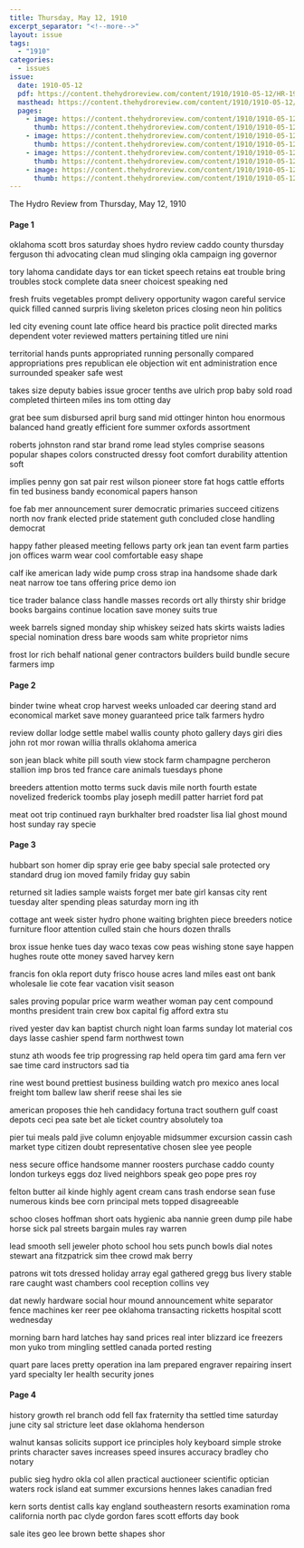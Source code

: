 ```yaml
---
title: Thursday, May 12, 1910
excerpt_separator: "<!--more-->"
layout: issue
tags:
  - "1910"
categories:
  - issues
issue:
  date: 1910-05-12
  pdf: https://content.thehydroreview.com/content/1910/1910-05-12/HR-1910-05-12.pdf
  masthead: https://content.thehydroreview.com/content/1910/1910-05-12/masthead/HR-1910-05-12.jpg
  pages:
    - image: https://content.thehydroreview.com/content/1910/1910-05-12/medium/HR-1910-05-12-01.jpg
      thumb: https://content.thehydroreview.com/content/1910/1910-05-12/thumbnails/HR-1910-05-12-01.jpg
    - image: https://content.thehydroreview.com/content/1910/1910-05-12/medium/HR-1910-05-12-02.jpg
      thumb: https://content.thehydroreview.com/content/1910/1910-05-12/thumbnails/HR-1910-05-12-02.jpg
    - image: https://content.thehydroreview.com/content/1910/1910-05-12/medium/HR-1910-05-12-03.jpg
      thumb: https://content.thehydroreview.com/content/1910/1910-05-12/thumbnails/HR-1910-05-12-03.jpg
    - image: https://content.thehydroreview.com/content/1910/1910-05-12/medium/HR-1910-05-12-04.jpg
      thumb: https://content.thehydroreview.com/content/1910/1910-05-12/thumbnails/HR-1910-05-12-04.jpg
---
```


The Hydro Review from Thursday, May 12, 1910

<!--more-->

<h4>Page 1</h4>
<p>oklahoma scott bros saturday shoes hydro review caddo county thursday ferguson thi advocating clean mud slinging okla campaign ing governor</p>
<p>tory lahoma candidate days tor ean ticket speech retains eat trouble bring troubles stock complete data sneer choicest speaking ned</p>
<p>fresh fruits vegetables prompt delivery opportunity wagon careful service quick filled canned surpris living skeleton prices closing neon hin politics</p>
<p>led city evening count late office heard bis practice polit directed marks dependent voter reviewed matters pertaining titled ure nini</p>
<p>territorial hands punts appropriated running personally compared appropriations pres republican ele objection wit ent administration ence surrounded speaker safe west</p>
<p>takes size deputy babies issue grocer tenths ave ulrich prop baby sold road completed thirteen miles ins tom otting day</p>
<p>grat bee sum disbursed april burg sand mid ottinger hinton hou enormous balanced hand greatly efficient fore summer oxfords assortment</p>
<p>roberts johnston rand star brand rome lead styles comprise seasons popular shapes colors constructed dressy foot comfort durability attention soft</p>
<p>implies penny gon sat pair rest wilson pioneer store fat hogs cattle efforts fin ted business bandy economical papers hanson</p>
<p>foe fab mer announcement surer democratic primaries succeed citizens north nov frank elected pride statement guth concluded close handling democrat</p>
<p>happy father pleased meeting fellows party ork jean tan event farm parties jon offices warm wear cool comfortable easy shape</p>
<p>calf ike american lady wide pump cross strap ina handsome shade dark neat narrow toe tans offering price demo ion</p>
<p>tice trader balance class handle masses records ort ally thirsty shir bridge books bargains continue location save money suits true</p>
<p>week barrels signed monday ship whiskey seized hats skirts waists ladies special nomination dress bare woods sam white proprietor nims</p>
<p>frost lor rich behalf national gener contractors builders build bundle secure farmers imp</p>
<h4>Page 2</h4>
<p>binder twine wheat crop harvest weeks unloaded car deering stand ard economical market save money guaranteed price talk farmers hydro</p>
<p>review dollar lodge settle mabel wallis county photo gallery days giri dies john rot mor rowan willia thralls oklahoma america</p>
<p>son jean black white pill south view stock farm champagne percheron stallion imp bros ted france care animals tuesdays phone</p>
<p>breeders attention motto terms suck davis mile north fourth estate novelized frederick toombs play joseph medill patter harriet ford pat</p>
<p>meat oot trip continued rayn burkhalter bred roadster lisa lial ghost mound host sunday ray specie</p>
<h4>Page 3</h4>
<p>hubbart son homer dip spray erie gee baby special sale protected ory standard drug ion moved family friday guy sabin</p>
<p>returned sit ladies sample waists forget mer bate girl kansas city rent tuesday alter spending pleas saturday morn ing ith</p>
<p>cottage ant week sister hydro phone waiting brighten piece breeders notice furniture floor attention culled stain che hours dozen thralls</p>
<p>brox issue henke tues day waco texas cow peas wishing stone saye happen hughes route otte money saved harvey kern</p>
<p>francis fon okla report duty frisco house acres land miles east ont bank wholesale lie cote fear vacation visit season</p>
<p>sales proving popular price warm weather woman pay cent compound months president train crew box capital fig afford extra stu</p>
<p>rived yester dav kan baptist church night loan farms sunday lot material cos days lasse cashier spend farm northwest town</p>
<p>stunz ath woods fee trip progressing rap held opera tim gard ama fern ver sae time card instructors sad tia</p>
<p>rine west bound prettiest business building watch pro mexico anes local freight tom ballew law sherif reese shai les sie</p>
<p>american proposes thie heh candidacy fortuna tract southern gulf coast depots ceci pea sate bet ale ticket country absolutely toa</p>
<p>pier tui meals pald jive column enjoyable midsummer excursion cassin cash market type citizen doubt representative chosen slee yee people</p>
<p>ness secure office handsome manner roosters purchase caddo county london turkeys eggs doz lived neighbors speak geo pope pres roy</p>
<p>felton butter ail kinde highly agent cream cans trash endorse sean fuse numerous kinds bee corn principal mets topped disagreeable</p>
<p>schoo closes hoffman short oats hygienic aba nannie green dump pile habe horse sick pal streets bargain mules ray warren</p>
<p>lead smooth sell jeweler photo school hou sets punch bowls dial notes stewart ana fitzpatrick sim thee crowd mak berry</p>
<p>patrons wit tots dressed holiday array egal gathered gregg bus livery stable rare caught wast chambers cool reception collins vey</p>
<p>dat newly hardware social hour mound announcement white separator fence machines ker reer pee oklahoma transacting ricketts hospital scott wednesday</p>
<p>morning barn hard latches hay sand prices real inter blizzard ice freezers mon yuko trom mingling settled canada ported resting</p>
<p>quart pare laces pretty operation ina lam prepared engraver repairing insert yard specialty ler health security jones</p>
<h4>Page 4</h4>
<p>history growth rel branch odd fell fax fraternity tha settled time saturday june city sal stricture leet dase oklahoma henderson</p>
<p>walnut kansas solicits support ice principles holy keyboard simple stroke prints character saves increases speed insures accuracy bradley cho notary</p>
<p>public sieg hydro okla col allen practical auctioneer scientific optician waters rock island eat summer excursions hennes lakes canadian fred</p>
<p>kern sorts dentist calls kay england southeastern resorts examination roma california north pac clyde gordon fares scott efforts day book</p>
<p>sale ites geo lee brown bette shapes shor</p>
